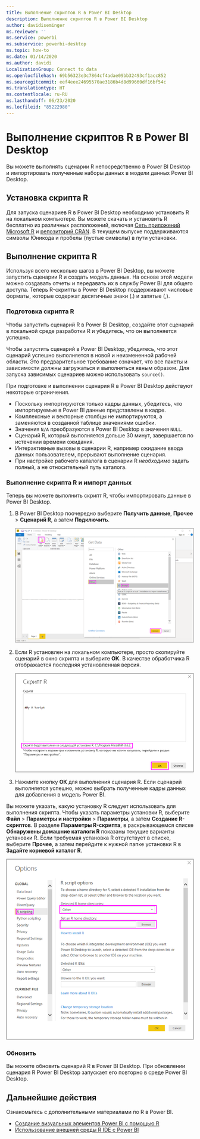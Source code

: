 ```yaml
---
title: Выполнение скриптов R в Power BI Desktop
description: Выполнение скриптов R в Power BI Desktop
author: davidiseminger
ms.reviewer: ''
ms.service: powerbi
ms.subservice: powerbi-desktop
ms.topic: how-to
ms.date: 01/14/2020
ms.author: davidi
LocalizationGroup: Connect to data
ms.openlocfilehash: 69b56323e3c7864cf4adae09bb32493cf1acc852
ms.sourcegitcommit: eef4eee24695570ae3186b4d8d99660df16bf54c
ms.translationtype: HT
ms.contentlocale: ru-RU
ms.lasthandoff: 06/23/2020
ms.locfileid: "85222980"
---
```

# <a name="run-r-scripts-in-power-bi-desktop"></a>Выполнение скриптов R в Power BI Desktop

Вы можете выполнять сценарии R непосредственно в Power BI Desktop и импортировать полученные наборы данных в модели данных Power BI Desktop.

## <a name="install-r"></a>Установка скрипта R

Для запуска сценариев R в Power BI Desktop необходимо установить R на локальном компьютере. Вы можете скачать и установить R бесплатно из различных расположений, включая [Сеть приложений Microsoft R](https://mran.revolutionanalytics.com/download/) и [репозиторий CRAN](https://cran.r-project.org/bin/windows/base/). В текущем выпуске поддерживаются символы Юникода и пробелы (пустые символы) в пути установки.

## <a name="run-r-scripts"></a>Выполнение скрипта R

Используя всего несколько шагов в Power BI Desktop, вы можете запустить сценарии R и создать модель данных. На основе этой модели можно создавать отчеты и передавать их в службу Power BI для общего доступа. Теперь R-скрипты в Power BI Desktop поддерживают числовые форматы, которые содержат десятичные знаки (.) и запятые (,).

### <a name="prepare-an-r-script"></a>Подготовка скрипта R

Чтобы запустить сценарий R в Power BI Desktop, создайте этот сценарий в локальной среде разработки R и убедитесь, что он выполняется успешно.

Чтобы запустить сценарий в Power BI Desktop, убедитесь, что этот сценарий успешно выполняется в новой и неизмененной рабочей области. Это предварительное требование означает, что все пакеты и зависимости должны загружаться и выполняться явным образом. Для запуска зависимых сценариев можно использовать `source()`.

При подготовке и выполнении сценария R в Power BI Desktop действуют некоторые ограничения.

* Поскольку импортируются только кадры данных, убедитесь, что импортируемые в Power BI данные представлены в кадре.
* Комплексные и векторные столбцы не импортируются, а заменяются в созданной таблице значениями ошибки.
* Значения `N/A` преобразуются в Power BI Desktop в значения `NULL`.
* Сценарий R, который выполняется дольше 30 минут, завершается по истечении времени ожидания.
* Интерактивные вызовы в сценарии R, например ожидание ввода данных пользователем, прерывают выполнение сценария.
* При настройке рабочего каталога в сценарии R *необходимо* задать полный, а не относительный путь каталога.

### <a name="run-your-r-script-and-import-data"></a>Выполнение скрипта R и импорт данных

Теперь вы можете выполнить скрипт R, чтобы импортировать данные в Power BI Desktop.

1. В Power BI Desktop поочередно выберите **Получить данные**, **Прочее** > **Сценарий R**, а затем **Подключить**.

    ![Подключение к скрипту R, категория "Прочее", диалоговое окно "Получить данные" в Power BI Desktop](media/desktop-r-scripts/r-scripts-1.png)

2. Если R установлен на локальном компьютере, просто скопируйте сценарий в окно скрипта и выберите **ОК**. В качестве обработчика R отображается последняя установленная версия.

    ![Диалоговое окно "Скрипт R", Power BI Desktop](media/desktop-r-scripts/r-scripts-2.png)

3. Нажмите кнопку **ОК** для выполнения сценария R. Если сценарий выполняется успешно, можно выбрать полученные кадры данных для добавления в модель Power BI.

Вы можете указать, какую установку R следует использовать для выполнения скрипта. Чтобы указать параметры установки R, выберите **Файл** > **Параметры и настройки** > **Параметры**, а затем **Создание R-скриптов**. В разделе **Параметры R-скрипта**, в раскрывающемся списке **Обнаружены домашние каталоги R** показаны текущие варианты установки R. Если требуемая установка R отсутствует в списке, выберите **Прочее**, а затем перейдите к нужной папке установки R в **Задайте корневой каталог R**.

![Параметры скрипта R, диалоговое окно "Параметры" в Power BI Desktop](media/desktop-r-scripts/r-scripts-4.png)

### <a name="refresh"></a>Обновить

Вы можете обновить сценарий R в Power BI Desktop. При обновлении сценария R Power BI Desktop запускает его повторно в среде Power BI Desktop.

## <a name="next-steps"></a>Дальнейшие действия

Ознакомьтесь с дополнительными материалами по R в Power BI.

* [Создание визуальных элементов Power BI с помощью R](../create-reports/desktop-r-visuals.md)
* [Использование внешней среды R IDE с Power BI](desktop-r-ide.md)
